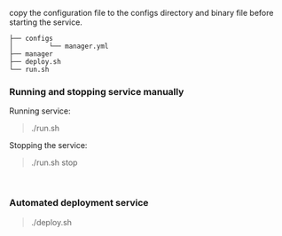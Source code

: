 
copy the configuration file to the configs directory and binary file before starting the service.

```
├── configs
│         └── manager.yml
├── manager
├── deploy.sh
└── run.sh
```

### Running and stopping service manually

Running service:

> ./run.sh

Stopping the service:

> ./run.sh stop

<br>

### Automated deployment service

> ./deploy.sh
